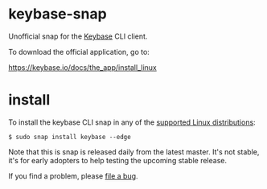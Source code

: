 # keybase-snap

Unofficial snap for the [Keybase](https://keybase.io/) CLI client.

To download the official application, go to:

https://keybase.io/docs/the_app/install_linux

# install

To install the keybase CLI snap in any of the [supported Linux distributions](https://snapcraft.io/docs/core/install):

    $ sudo snap install keybase --edge
    
Note that this is snap is released daily from the latest master. It's not stable, it's for early adopters to help testing the upcoming stable release.

If you find a problem, please [file a bug](https://github.com/elopio/keybase-snap/issues).
